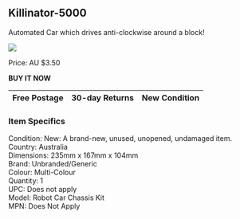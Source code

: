 ## Killinator-5000

Automated Car which drives anti-clockwise around a block!

![]({{BASE_PATH}}/images/robot.PNG)

Price: AU $3.50

**BUY IT NOW**

Free Postage | 30-day Returns | New Condition
-------------|----------------|--------------





### Item Specifics
Condition:  New: A brand-new, unused, unopened, undamaged item.  
Country:    Australia  
Dimensions: 235mm x 167mm x 104mm  
Brand: Unbranded/Generic  
Colour: Multi-Colour  
Quantity: 1  
UPC: Does not apply  
Model: Robot Car Chassis Kit  
MPN: Does Not Apply  

